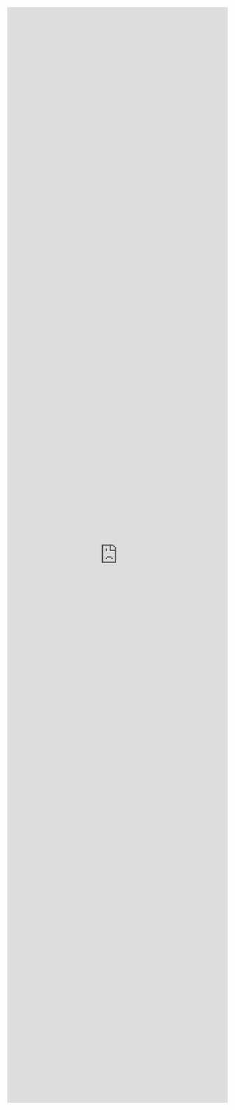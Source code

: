 <iframe width="100%" height="2500" frameborder="0"
  src="https://observablehq.com/embed/b313e21d5ed7eb88?cell=*&api_key=d6e9b3ace764d3556f9905fff63a1f03d9f0eee0"></iframe>